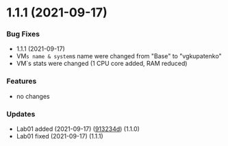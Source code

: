 # 1.1.1 (2021-09-17)


### Bug Fixes

* 1.1.1 (2021-09-17)
* VM`s name & system`s name were changed from "Base" to "vgkupatenko"
* VM`s stats were changed (1 CPU core added, RAM reduced)

### Features

* no changes

### Updates

* Lab01 added (2021-09-17) ([913234d](https://github.com/1032183649/InfBezLabs/tree/main/Lab01)) (1.1.0)
* Lab01 fixed (2021-09-17) (1.1.1)
